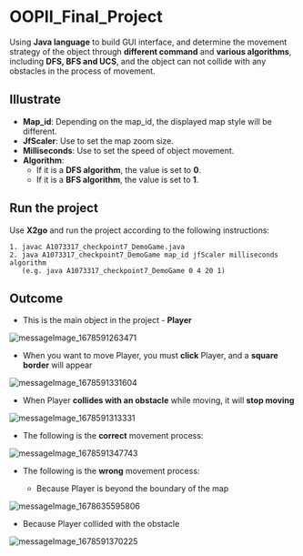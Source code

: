 # OOPII_Final_Project
Using **Java language** to build GUI interface, and determine the movement strategy of the object through **different command** and **various algorithms**, including **DFS, BFS and UCS**, and the object can not collide with any obstacles in the process of movement.
## Illustrate
- **Map_id**:  Depending on the map_id, the displayed map style will be different.
- **JfScaler**: Use to set the map zoom size.
- **Milliseconds**: Use to set the speed of object movement.
- **Algorithm**:
  - If it is a **DFS algorithm**, the value is set to **0**.
  - If it is a **BFS algorithm**, the value is set to **1**.
## Run the project
Use **X2go** and run the project according to the following instructions:
```
1. javac A1073317_checkpoint7_DemoGame.java
2. java A1073317_checkpoint7_DemoGame map_id jfScaler milliseconds algorithm 
   (e.g. java A1073317_checkpoint7_DemoGame 0 4 20 1)
```
## Outcome
- This is the main object in the project - **Player**

![messageImage_1678591263471](https://user-images.githubusercontent.com/119481696/224555287-212e8ef0-0386-4059-b060-f5534b75d45e.jpg)
- When you want to move Player, you must **click** Player, and a **square border** will appear

![messageImage_1678591331604](https://user-images.githubusercontent.com/119481696/224555309-5ada361b-dba2-44b5-ab27-0cf55e8f252e.jpg)
- When Player **collides with an obstacle** while moving, it will **stop moving**

![messageImage_1678591313331](https://user-images.githubusercontent.com/119481696/224555337-e72d402f-e527-4822-b24a-7a46a2e20078.jpg)
- The following is the **correct** movement process:

![messageImage_1678591347743](https://user-images.githubusercontent.com/119481696/224555379-71bd5ce4-dfb2-4f95-974c-a6945c4f3beb.jpg)
- The following is the **wrong** movement process:

  - Because Player is beyond the boundary of the map
  
![messageImage_1678635595806](https://user-images.githubusercontent.com/119481696/224555539-b8016517-670c-4e62-9012-400ae8462e5a.jpg)
  
  - Because Player collided with the obstacle
  
  ![messageImage_1678591370225](https://user-images.githubusercontent.com/119481696/224555408-1d7732b4-5ae8-42e8-80a6-28dcafc30bf9.jpg)
